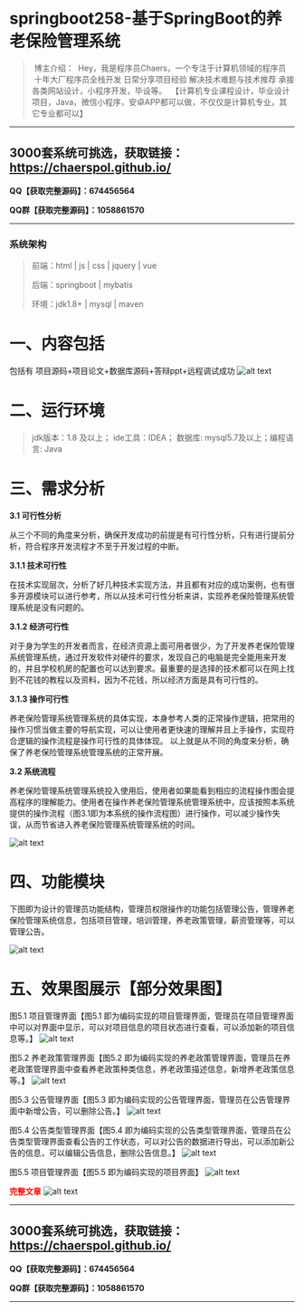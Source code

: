 # springboot258-基于SpringBoot的养老保险管理系统

>  博主介绍：
>  Hey，我是程序员Chaers，一个专注于计算机领域的程序员
>  十年大厂程序员全栈开发‍ 日常分享项目经验 解决技术难题与技术推荐 承接各类网站设计，小程序开发，毕设等。
>  【计算机专业课程设计，毕业设计项目，Java，微信小程序，安卓APP都可以做，不仅仅是计算机专业，其它专业都可以】

<hr>

## 3000套系统可挑选，获取链接：https://chaerspol.github.io/

<p size="5" color="red"><b>QQ【获取完整源码】：674456564</b></p>

<p size="5" color="red"><b>QQ群【获取完整源码】：1058861570</b></p>

<hr>

### 系统架构

> 前端：html | js | css | jquery | vue
>
> 后端：springboot | mybatis
> 
> 环境：jdk1.8+ | mysql | maven

# 一、内容包括
包括有  项目源码+项目论文+数据库源码+答辩ppt+远程调试成功
![alt text](images/image.png)

# 二、运行环境

> jdk版本：1.8 及以上； ide工具：IDEA； 数据库: mysql5.7及以上；编程语言: Java

# 三、需求分析

**3.1 可行性分析**

从三个不同的角度来分析，确保开发成功的前提是有可行性分析，只有进行提前分析，符合程序开发流程才不至于开发过程的中断。

**3.1.1 技术可行性**

在技术实现层次，分析了好几种技术实现方法，并且都有对应的成功案例，也有很多开源模块可以进行参考，所以从技术可行性分析来讲，实现养老保险管理系统管理系统是没有问题的。

**3.1.2 经济可行性**

对于身为学生的开发者而言，在经济资源上面可用者很少，为了开发养老保险管理系统管理系统，通过开发软件对硬件的要求，发现自己的电脑是完全能用来开发的，并且学校机房的配置也可以达到要求。最重要的是选择的技术都可以在网上找到不花钱的教程以及资料，因为不花钱，所以经济方面是具有可行性的。

**3.1.3 操作可行性**

养老保险管理系统管理系统的具体实现，本身参考人类的正常操作逻辑，把常用的操作习惯当做主要的导航实现，可以让使用者更快速的理解并且上手操作，实现符合逻辑的操作流程是操作可行性的具体体现。
以上就是从不同的角度来分析，确保了养老保险管理系统管理系统的正常开展。

**3.2 系统流程**

养老保险管理系统管理系统投入使用后，使用者如果能看到相应的流程操作图会提高程序的理解能力。使用者在操作养老保险管理系统管理系统中，应该按照本系统提供的操作流程（图3.1即为本系统的操作流程图）进行操作，可以减少操作失误，从而节省进入养老保险管理系统管理系统的时间。

![alt text](images/image-1.png)

# 四、功能模块

下图即为设计的管理员功能结构，管理员权限操作的功能包括管理公告，管理养老保险管理系统信息，包括项目管理，培训管理，养老政策管理，薪资管理等，可以管理公告。

![alt text](images/image-2.png)

# 五、效果图展示【部分效果图】

图5.1 项目管理界面【图5.1 即为编码实现的项目管理界面，管理员在项目管理界面中可以对界面中显示，可以对项目信息的项目状态进行查看，可以添加新的项目信息等。】
![alt text](images/image-3.png)

图5.2 养老政策管理界面【图5.2 即为编码实现的养老政策管理界面，管理员在养老政策管理界面中查看养老政策种类信息，养老政策描述信息，新增养老政策信息等。】
![alt text](images/image-4.png)

图5.3 公告管理界面【图5.3 即为编码实现的公告管理界面，管理员在公告管理界面中新增公告，可以删除公告。】
![alt text](images/image-5.png)

图5.4 公告类型管理界面【图5.4 即为编码实现的公告类型管理界面，管理员在公告类型管理界面查看公告的工作状态，可以对公告的数据进行导出，可以添加新公告的信息，可以编辑公告信息，删除公告信息。】
![alt text](images/image-6.png)

图5.5 项目管理界面【图5.5 即为编码实现的项目界面】
![alt text](images/image-7.png)

 <font  color="red"><b>完整文章</b></font>
 ![alt text](images/image-8.png)
 
 <hr>

## 3000套系统可挑选，获取链接：https://chaerspol.github.io/

<p size="5" color="red"><b>QQ【获取完整源码】：674456564</b></p>

<p size="5" color="red"><b>QQ群【获取完整源码】：1058861570</b></p>

<hr>